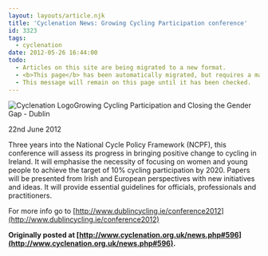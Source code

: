 ```yaml
---
layout: layouts/article.njk
title: 'Cyclenation News: Growing Cycling Participation conference'
id: 3323
tags:
  - cyclenation
date: 2012-05-26 16:44:00
todo:
  - Articles on this site are being migrated to a new format.
  - <b>This page</b> has been automatically migrated, but requires a manual check-&amp;-tune to ensure the format and links all work as expected.
  - This message will remain on this page until it has been checked.
---
```


![Cyclenation Logo](http://www.pompeybug.co.uk/wp-content/plugins/wp-cyclenation-news/cnlogo.jpg)Growing Cycling Participation and Closing the Gender Gap - Dublin
<p>22nd June 2012

Three years into the National Cycle Policy Framework (NCPF), this  conference will assess its progress in bringing positive change to  cycling in Ireland. It will emphasise the necessity of focusing on women  and young people to achieve the target of 10% cycling participation by  2020\. Papers will be presented from Irish and European perspectives with  new initiatives and ideas. It will provide essential guidelines for  officials, professionals and practitioners.&nbsp;


For more info go to [http://www.dublincycling.ie/conference2012](http://www.dublincycling.ie/conference2012)

**Originally posted at [http://www.cyclenation.org.uk/news.php#596](http://www.cyclenation.org.uk/news.php#596).**